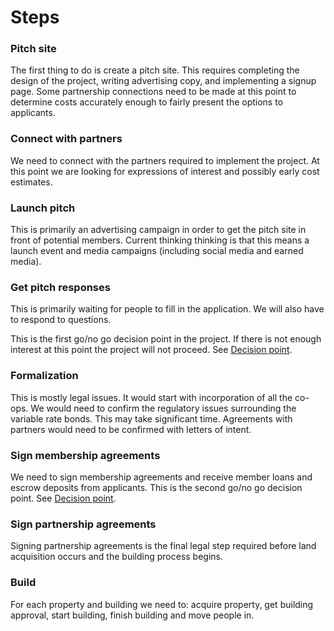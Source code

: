 # Steps

### Pitch site

The first thing to do is create a pitch site.  This requires completing the design of the project, writing advertising copy, and implementing a signup page.  Some partnership connections need to be made at this point to determine costs accurately enough to fairly present the options to applicants.

### Connect with partners

We need to connect with the partners required to implement the project.  At this point we are looking for expressions of interest and possibly early cost estimates.

### Launch pitch

This is primarily an advertising campaign in order to get the pitch site in front of potential members.  Current thinking thinking is that this means a launch event and media campaigns (including social media and earned media).

### Get pitch responses

This is primarily waiting for people to fill in the application.  We will also have to respond to questions.  

This is the first go/no go decision point in the project.  If there is not enough interest at this point the project will not proceed.  See [Decision point](decision.html).

### Formalization

This is mostly legal issues.  It would start with incorporation of all the co-ops.  We would need to confirm the regulatory issues surrounding the variable rate bonds.  This may take significant time.  Agreements with partners would need to be confirmed with letters of intent.

### Sign membership agreements

We need to sign membership agreements and receive member loans and escrow deposits from applicants.  This is the second go/no go decision point. See [Decision point](decision.html).

### Sign partnership agreements

Signing partnership agreements is the final legal step required before land acquisition occurs and the building process begins.

### Build

For each property and building we need to: acquire property, get building approval, start building, finish building and move people in.
